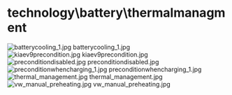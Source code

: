 <h1>technology\battery\thermalmanagment</h1>
<div class="container text-center">
<div class="row">
<div class="col col-lg-2 col-6">
<img src="https://media.evkx.net/multimedia/technology/battery/thermalmanagment/batterycooling_1_xst.jpg" class="img-thumbnail" alt="batterycooling_1.jpg">
batterycooling_1.jpg
</div>
<div class="col col-lg-2 col-6">
<img src="https://media.evkx.net/multimedia/technology/battery/thermalmanagment/kiaev9precondition_xst.jpg" class="img-thumbnail" alt="kiaev9precondition.jpg">
kiaev9precondition.jpg
</div>
<div class="col col-lg-2 col-6">
<img src="https://media.evkx.net/multimedia/technology/battery/thermalmanagment/preconditiondisabled_xst.jpg" class="img-thumbnail" alt="preconditiondisabled.jpg">
preconditiondisabled.jpg
</div>
<div class="col col-lg-2 col-6">
<img src="https://media.evkx.net/multimedia/technology/battery/thermalmanagment/preconditionwhencharging_1_xst.jpg" class="img-thumbnail" alt="preconditionwhencharging_1.jpg">
preconditionwhencharging_1.jpg
</div>
<div class="col col-lg-2 col-6">
<img src="https://media.evkx.net/multimedia/technology/battery/thermalmanagment/thermal_management_xst.jpg" class="img-thumbnail" alt="thermal_management.jpg">
thermal_management.jpg
</div>
<div class="col col-lg-2 col-6">
<img src="https://media.evkx.net/multimedia/technology/battery/thermalmanagment/vw_manual_preheating_xst.jpg" class="img-thumbnail" alt="vw_manual_preheating.jpg">
vw_manual_preheating.jpg
</div>
</div>
</div>
